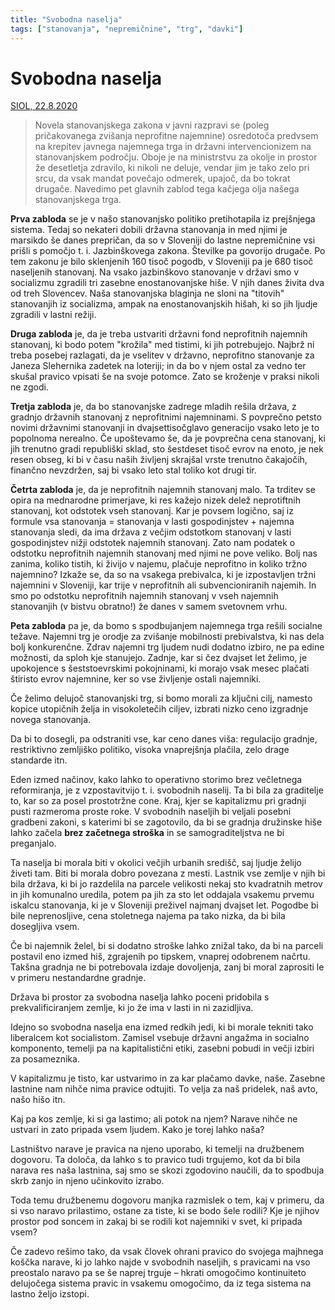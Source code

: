 ```yaml
---
title: "Svobodna naselja"
tags: ["stanovanja", "nepremičnine", "trg", "davki"]
---
```


# Svobodna naselja

[SIOL, 22.8.2020](https://siol.net/siol-plus/kolumne/tomaz-stih-svobodna-naselja-532535)

> Novela stanovanjskega zakona v javni razpravi se (poleg pričakovanega zvišanja neprofitne najemnine) osredotoča predvsem na krepitev javnega najemnega trga in državni intervencionizem na stanovanjskem področju. Oboje je na ministrstvu za okolje in prostor že desetletja zdravilo, ki nikoli ne deluje, vendar jim je tako zelo pri srcu, da vsak mandat povečajo odmerek, upajoč, da bo tokrat drugače. Navedimo pet glavnih zablod tega kačjega olja našega stanovanjskega trga.

**Prva zabloda** se je v našo stanovanjsko politiko pretihotapila iz prejšnjega sistema. Tedaj so nekateri dobili državna stanovanja in med njimi je marsikdo še danes prepričan, da so v Sloveniji do lastne nepremičnine vsi prišli s pomočjo t. i. Jazbinškovega zakona. Številke pa govorijo drugače. Po tem zakonu je bilo sklenjenih 160 tisoč pogodb, v Sloveniji pa je 680 tisoč naseljenih stanovanj. Na vsako jazbinškovo stanovanje v državi smo v socializmu zgradili tri zasebne enostanovanjske hiše. V njih danes živita dva od treh Slovencev. Naša stanovanjska blaginja ne sloni na "titovih" stanovanjih iz socializma, ampak na enostanovanjskih hišah, ki so jih ljudje zgradili v lastni režiji.

**Druga zabloda** je, da je treba ustvariti državni fond neprofitnih najemnih stanovanj, ki bodo potem "krožila" med tistimi, ki jih potrebujejo. Najbrž ni treba posebej razlagati, da je vselitev v državno, neprofitno stanovanje za Janeza Slehernika zadetek na loteriji; in da bo v njem ostal za vedno ter skušal pravico vpisati še na svoje potomce. Zato se kroženje v praksi nikoli ne zgodi.

**Tretja zabloda** je, da bo stanovanjske zadrege mladih rešila država, z gradnjo državnih stanovanj z neprofitnimi najemninami. S povprečno petsto novimi državnimi stanovanji in dvajsettisočglavo generacijo vsako leto je to popolnoma nerealno. Če upoštevamo še, da je povprečna cena stanovanj, ki jih trenutno gradi republiški sklad, sto šestdeset tisoč evrov na enoto, je nek resen obseg, ki bi v času naših življenj skrajšal vrste trenutno čakajočih, finančno nevzdržen, saj bi vsako leto stal toliko kot drugi tir.

**Četrta zabloda** je, da je neprofitnih najemnih stanovanj malo. Ta trditev se opira na mednarodne primerjave, ki res kažejo nizek delež neprotiftnih stanovanj, kot odstotek vseh stanovanj. Kar je povsem logično, saj iz formule vsa stanovanja = stanovanja v lasti gospodinjstev + najemna stanovanja sledi, da ima država z večjim odstotkom stanovanj v lasti gospodinjstev nižji odstotek najemnih stanovanj. Zato nam podatek o odstotku neprofitnih najemnih stanovanj med njimi ne pove veliko. Bolj nas zanima, koliko tistih, ki živijo v najemu, plačuje neprofitno in koliko tržno najemnino? Izkaže se, da so na vsakega prebivalca, ki je izpostavljen tržni najemnini v Sloveniji, kar trije v neprofitnih ali subvencioniranih najemih. In smo po odstotku neprofitnih najemnih stanovanj v vseh najemnih stanovanjih (v bistvu obratno!) že danes v samem svetovnem vrhu.

**Peta zabloda** pa je, da bomo s spodbujanjem najemnega trga rešili socialne težave. Najemni trg je orodje za zvišanje mobilnosti prebivalstva, ki nas dela bolj konkurenčne. Zdrav najemni trg ljudem nudi dodatno izbiro, ne pa edine možnosti, da sploh kje stanujejo. Zadnje, kar si čez dvajset let želimo, je upokojence s šeststoevrskimi pokojninami, ki morajo vsak mesec plačati štiristo evrov najemnine, ker so vse življenje ostali najemniki.

Če želimo delujoč stanovanjski trg, si bomo morali za ključni cilj, namesto kopice utopičnih želja in visokoletečih ciljev, izbrati nizko ceno izgradnje novega stanovanja.

Da bi to dosegli, pa odstraniti vse, kar ceno danes viša: regulacijo gradnje, restriktivno zemljiško politiko, visoka vnaprejšnja plačila, zelo drage standarde itn.

Eden izmed načinov, kako lahko to operativno storimo brez večletnega reformiranja, je z vzpostavitvijo t. i. svobodnih naselij. Ta bi bila za graditelje to, kar so za posel prostotržne cone. Kraj, kjer se kapitalizmu pri gradnji pusti razmeroma proste roke. V svobodnih naseljih bi veljali posebni gradbeni zakoni, s katerimi bi se zagotovilo, da bi se gradnja družinske hiše lahko začela **brez začetnega stroška** in se samograditeljstva ne bi preganjalo.

Ta naselja bi morala biti v okolici večjih urbanih središč, saj ljudje želijo živeti tam. Biti bi morala dobro povezana z mesti. Lastnik vse zemlje v njih bi bila država, ki bi jo razdelila na parcele velikosti nekaj sto kvadratnih metrov in jih komunalno uredila, potem pa jih za sto let oddajala vsakemu prvemu iskalcu stanovanja, ki je v Sloveniji preživel najmanj dvajset let. Pogodbe bi bile neprenosljive, cena stoletnega najema pa tako nizka, da bi bila dosegljiva vsem.  

Če bi najemnik želel, bi si dodatno stroške lahko znižal tako, da bi na parceli postavil eno izmed hiš, zgrajenih po tipskem, vnaprej odobrenem načrtu. Takšna gradnja ne bi potrebovala izdaje dovoljenja, zanj bi moral zaprositi le v primeru nestandardne gradnje.

Država bi prostor za svobodna naselja lahko poceni pridobila s prekvalificiranjem zemlje, ki jo že ima v lasti in ni zazidljiva.

Idejno so svobodna naselja ena izmed redkih jedi, ki bi morale tekniti tako liberalcem kot socialistom. Zamisel vsebuje državni angažma in socialno komponento, temelji pa na kapitalistični etiki, zasebni pobudi in večji izbiri za posameznika.

V kapitalizmu je tisto, kar ustvarimo in za kar plačamo davke, naše. Zasebne lastnine nam nihče nima pravice odtujiti. To velja za naš pridelek, naš avto, našo hišo itn.

Kaj pa kos zemlje, ki si ga lastimo; ali potok na njem? Narave nihče ne ustvari in zato pripada vsem ljudem. Kako je torej lahko naša?

Lastništvo narave je pravica na njeno uporabo, ki temelji na družbenem dogovoru. Ta določa, da lahko s to pravico tudi trgujemo, kot da bi bila narava res naša lastnina, saj smo se skozi zgodovino naučili, da to spodbuja skrb zanjo in njeno učinkovito izrabo.

Toda temu družbenemu dogovoru manjka razmislek o tem, kaj v primeru, da si vso naravo prilastimo, ostane za tiste, ki se bodo šele rodili? Kje je njihov prostor pod soncem in zakaj bi se rodili kot najemniki v svet, ki pripada vsem?

Če zadevo rešimo tako, da vsak človek ohrani pravico do svojega majhnega koščka narave, ki jo lahko najde v svobodnih naseljih, s pravicami na vso preostalo naravo pa se še naprej trguje – hkrati omogočimo kontinuiteto delujočega sistema pravic in vsakemu omogočimo, da iz tega sistema na lastno željo izstopi.